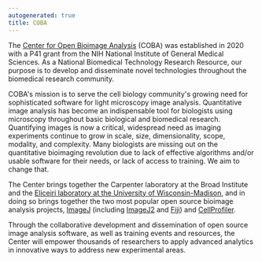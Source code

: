 ```yaml
---
autogenerated: true
title: COBA
---
```


The [Center for Open Bioimage Analysis](https://www.openbioimageanalysis.org/) (COBA) was established in 2020 with a P41 grant from the NIH National Institute of General Medical Sciences. As a National Biomedical Technology Research Resource, our purpose is to develop and disseminate novel technologies throughout the biomedical research community.

COBA's mission is to serve the cell biology community's growing need for sophisticated software for light microscopy image analysis. Quantitative image analysis has become an indispensable tool for biologists using microscopy throughout basic biological and biomedical research. Quantifying images is now a critical, widespread need as imaging experiments continue to grow in scale, size, dimensionality, scope, modality, and complexity. Many biologists are missing out on the quantitative bioimaging revolution due to lack of effective algorithms and/or usable software for their needs, or lack of access to training. We aim to change that.

The Center brings together the Carpenter laboratory at the Broad Institute and the [Eliceiri laboratory at the University of Wisconsin-Madison](/orgs/loci), and in doing so brings together the two most popular open source bioimage analysis projects, [ImageJ](/software/imagej) (including [ImageJ2](/software/imagej2) and [Fiji](/software/fiji)) and [CellProfiler](/software/cellprofiler).

Through the collaborative development and dissemination of open source image analysis software, as well as training events and resources, the Center will empower thousands of researchers to apply advanced analytics in innovative ways to address new experimental areas.
